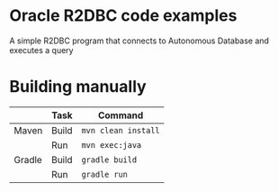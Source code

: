 # Oracle R2DBC code examples
A simple R2DBC program that connects to Autonomous Database and executes a query

# Building manually

|        | Task  | Command                                          |
| ------ | ----- | ------------------------------------------------ |
| Maven  | Build | `mvn clean install`                              |
|        | Run   | `mvn exec:java`                                  |
| Gradle | Build | `gradle build`                                   |
|        | Run   | `gradle run`                                     |

